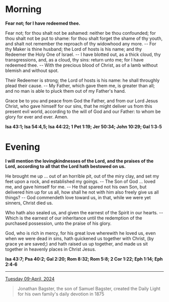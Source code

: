 # Morning

**Fear not; for I have redeemed thee.**
 
Fear not; for thou shalt not be ashamed: neither be thou confounded; for thou shalt not be put to shame: for thou shalt forget the shame of thy youth, and shalt not remember the reproach of thy widowhood any more. -- For thy Maker is thine husband; the Lord of hosts is his name; and thy Redeemer the Holy One of Israel. -- I have blotted out, as a thick cloud, thy transgressions, and, as a cloud, thy sins: return unto me; for I have redeemed thee. -- With the precious blood of Christ, as of a lamb without blemish and without spot.
 
Their Redeemer is strong; the Lord of hosts is his name: he shall throughly plead their cause. -- My Father, which gave them me, is greater than all; and no man is able to pluck them out of my Father's hand.
 
Grace be to you and peace from God the Father, and from our Lord Jesus Christ, who gave himself for our sins, that he might deliver us from this present evil world, according to the will of God and our Father: to whom be glory for ever and ever. Amen.  

**Isa 43:1; Isa 54:4,5; Isa 44:22; 1 Pet 1:19; Jer 50:34; John 10:29; Gal 1:3‑5**

# Evening

**I will mention the lovingkindnesses of the Lord, and the praises of the Lord, according to all that the Lord hath bestowed on us.**
 
He brought me up ... out of an horrible pit, out of the miry clay, and set my feet upon a rock, and established my goings. -- The Son of God ... loved me, and gave himself for me. -- He that spared not his own Son, but delivered him up for us all, how shall he not with him also freely give us all things? -- God commendeth love toward us, in that, while we were yet sinners, Christ died us.
 
Who hath also sealed us, and given the earnest of the Spirit in our hearts. -- Which is the earnest of our inheritance until the redemption of the purchased possession, unto the praise of his glory.
 
God, who is rich in mercy, for his great love wherewith he loved us, even when we were dead in sins, hath quickened us together with Christ, (by grace ye are saved;) and hath raised us up together, and made us sit together in heavenly places in Christ Jesus.  

**Isa 43:7; Psa 40:2; Gal 2:20; Rom 8:32; Rom 5:8; 2 Cor 1:22; Eph 1:14; Eph 2:4‑6**

---

[Tuesday 09-April, 2024](https://t.me/s/daily_light)

> Jonathan Bagster, the son of Samuel Bagster, created the Daily Light for his own family's daily devotion in 1875

